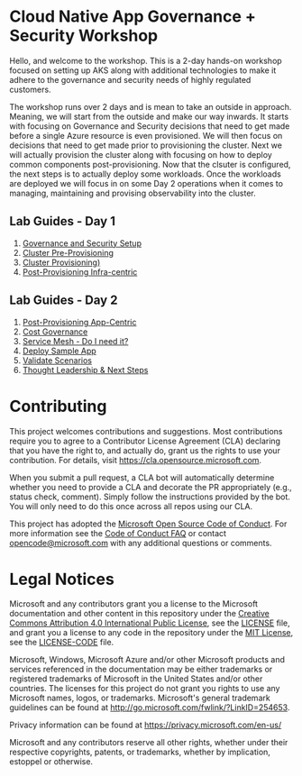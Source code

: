 # Cloud Native App Governance + Security Workshop

Hello, and welcome to the workshop. This is a 2-day hands-on workshop focused on setting up AKS along with additional technologies to make it adhere to the governance and security needs of highly regulated customers.

The workshop runs over 2 days and is mean to take an outside in approach. Meaning, we will start from the outside and make our way inwards. It starts with focusing on Governance and Security decisions that need to get made before a single Azure resource is even provisioned. We will then focus on decisions that need to get made prior to provisioning the cluster. Next we will actually provision the cluster along with focusing on how to deploy common components post-provisioning. Now that the clsuter is configured, the next steps is to actually deploy some workloads. Once the workloads are deployed we will focus in on some Day 2 operations when it comes to managing, maintaining and provising observability into the cluster.

## Lab Guides - Day 1

  1. [Governance and Security Setup](day1-01-gov-sec-setup.md)
  2. [Cluster Pre-Provisioning](day1-02-cluster-pre-provisioning.md)
  3. [Cluster Provisioning)](day1-03-cluster-provisioning.md)
  4. [Post-Provisioning Infra-centric](day1-04-post-provisioning-infra.md)

## Lab Guides - Day 2

  1. [Post-Provisioning App-Centric](day2-01-post-provisioning-app.md)
  2. [Cost Governance](day2-02-cost-governance.md)
  3. [Service Mesh - Do I need it?](day2-03-service-mesh.md)
  4. [Deploy Sample App](day2-04-deploy-app.md)
  5. [Validate Scenarios](day2-05-validate-scenarios.md)
  6. [Thought Leadership & Next Steps](day2-06-thought-leadership.md)
  
# Contributing

This project welcomes contributions and suggestions.  Most contributions require you to agree to a
Contributor License Agreement (CLA) declaring that you have the right to, and actually do, grant us
the rights to use your contribution. For details, visit https://cla.opensource.microsoft.com.

When you submit a pull request, a CLA bot will automatically determine whether you need to provide
a CLA and decorate the PR appropriately (e.g., status check, comment). Simply follow the instructions
provided by the bot. You will only need to do this once across all repos using our CLA.

This project has adopted the [Microsoft Open Source Code of Conduct](https://opensource.microsoft.com/codeofconduct/).
For more information see the [Code of Conduct FAQ](https://opensource.microsoft.com/codeofconduct/faq/) or
contact [opencode@microsoft.com](mailto:opencode@microsoft.com) with any additional questions or comments.

# Legal Notices

Microsoft and any contributors grant you a license to the Microsoft documentation and other content
in this repository under the [Creative Commons Attribution 4.0 International Public License](https://creativecommons.org/licenses/by/4.0/legalcode),
see the [LICENSE](LICENSE) file, and grant you a license to any code in the repository under the [MIT License](https://opensource.org/licenses/MIT), see the
[LICENSE-CODE](LICENSE-CODE) file.

Microsoft, Windows, Microsoft Azure and/or other Microsoft products and services referenced in the documentation
may be either trademarks or registered trademarks of Microsoft in the United States and/or other countries.
The licenses for this project do not grant you rights to use any Microsoft names, logos, or trademarks.
Microsoft's general trademark guidelines can be found at http://go.microsoft.com/fwlink/?LinkID=254653.

Privacy information can be found at https://privacy.microsoft.com/en-us/

Microsoft and any contributors reserve all other rights, whether under their respective copyrights, patents,
or trademarks, whether by implication, estoppel or otherwise.
